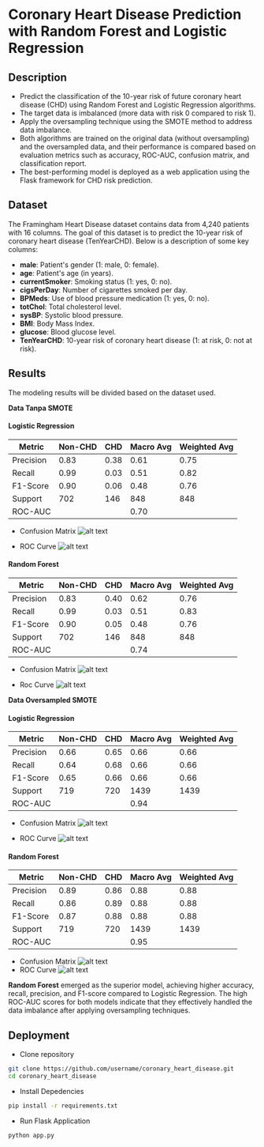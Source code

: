 # Coronary Heart Disease Prediction with Random Forest and Logistic Regression
## Description 
- Predict the classification of the 10-year risk of future coronary heart disease (CHD) using Random Forest and Logistic Regression algorithms.  
- The target data is imbalanced (more data with risk 0 compared to risk 1).  
- Apply the oversampling technique using the SMOTE method to address data imbalance.  
- Both algorithms are trained on the original data (without oversampling) and the oversampled data, and their performance is compared based on evaluation metrics such as accuracy, ROC-AUC, confusion matrix, and classification report.  
- The best-performing model is deployed as a web application using the Flask framework for CHD risk prediction.  

## Dataset 
The Framingham Heart Disease dataset contains data from 4,240 patients with 16 columns. The goal of this dataset is to predict the 10-year risk of coronary heart disease (TenYearCHD). Below is a description of some key columns:

- **male**: Patient's gender (1: male, 0: female).  
- **age**: Patient's age (in years).  
- **currentSmoker**: Smoking status (1: yes, 0: no).  
- **cigsPerDay**: Number of cigarettes smoked per day.  
- **BPMeds**: Use of blood pressure medication (1: yes, 0: no).  
- **totChol**: Total cholesterol level.  
- **sysBP**: Systolic blood pressure.  
- **BMI**: Body Mass Index.  
- **glucose**: Blood glucose level.  
- **TenYearCHD**: 10-year risk of coronary heart disease (1: at risk, 0: not at risk).  


## Results 
The modeling results will be divided based on the dataset used.

**Data Tanpa SMOTE** 
#### Logistic Regression
| Metric         | Non-CHD | CHD   | Macro Avg | Weighted Avg |
|----------------|----------|-------|-----------|--------------|
| Precision      | 0.83     | 0.38  | 0.61      | 0.75         |
| Recall         | 0.99     | 0.03  | 0.51      | 0.82         |
| F1-Score       | 0.90     | 0.06  | 0.48      | 0.76         |
| Support        | 702      | 146   | 848       | 848          |
| ROC-AUC        |          |       | 0.70      |              |

- Confusion Matrix
![alt text](imgs/image.png)

- ROC Curve
![alt text](imgs/image-1.png)

#### Random Forest
| Metric         | Non-CHD | CHD   | Macro Avg | Weighted Avg |
|----------------|----------|-------|-----------|--------------|
| Precision      | 0.83     | 0.40  | 0.62      | 0.76         |
| Recall         | 0.99     | 0.03  | 0.51      | 0.83         |
| F1-Score       | 0.90     | 0.05  | 0.48      | 0.76         |
| Support        | 702      | 146   | 848       | 848          |
| ROC-AUC        |          |       | 0.74      |              |

- Confusion Matrix
![alt text](imgs/image-2.png)

- Roc Curve
![alt text](imgs/image-3.png)

**Data Oversampled SMOTE**

#### Logistic Regression
| Metric         | Non-CHD | CHD   | Macro Avg | Weighted Avg |
|----------------|----------|-------|-----------|--------------|
| Precision      | 0.66     | 0.65  | 0.66      | 0.66         |
| Recall         | 0.64     | 0.68  | 0.66      | 0.66         |
| F1-Score       | 0.65     | 0.66  | 0.66      | 0.66         |
| Support        | 719      | 720   | 1439      | 1439         |
| ROC-AUC        |          |       | 0.94      |              |

- Confusion Matrix 
![alt text](imgs/image-4.png)

- ROC Curve
![alt text](imgs/image-5.png)

#### Random Forest
| Metric         | Non-CHD | CHD   | Macro Avg | Weighted Avg |
|----------------|----------|-------|-----------|--------------|
| Precision      | 0.89     | 0.86  | 0.88      | 0.88         |
| Recall         | 0.86     | 0.89  | 0.88      | 0.88         |
| F1-Score       | 0.87     | 0.88  | 0.88      | 0.88         |
| Support        | 719      | 720   | 1439      | 1439         |
| ROC-AUC        |          |       | 0.95      |              |
- Confusion Matrix
![alt text](imgs/image-6.png)
- ROC Curve
![alt text](imgs/image-7.png)

**Random Forest** emerged as the superior model, achieving higher accuracy, recall, precision, and F1-score compared to Logistic Regression. The high ROC-AUC scores for both models indicate that they effectively handled the data imbalance after applying oversampling techniques.

## Deployment

- Clone repository
```bash
git clone https://github.com/username/coronary_heart_disease.git
cd coronary_heart_disease
```
- Install Depedencies
```bash 
pip install -r requirements.txt
```
- Run Flask Application 
```bash 
python app.py
```